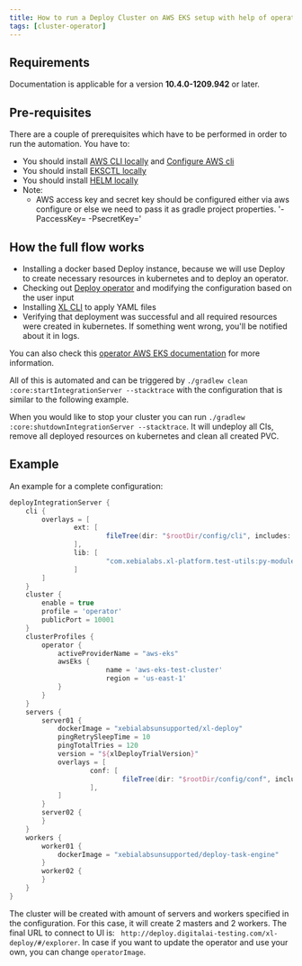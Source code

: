 ```yaml
---
title: How to run a Deploy Cluster on AWS EKS setup with help of operator 
tags: [cluster-operator]
---
```


## Requirements

Documentation is applicable for a version **10.4.0-1209.942** or later.

## Pre-requisites

There are a couple of prerequisites which have to be performed in order to run the automation.
You have to:
* You should install [AWS CLI locally](https://docs.aws.amazon.com/cli/latest/userguide/getting-started-install.html) and [Configure AWS cli](https://docs.aws.amazon.com/cli/latest/userguide/cli-configure-quickstart.html)
* You should install [EKSCTL locally](https://docs.aws.amazon.com/eks/latest/userguide/eksctl.html)
* You should install [HELM locally](https://helm.sh/docs/intro/install/)
* Note:  
  * AWS access key and secret key should be configured either via aws configure or else we need to pass it as gradle project properties.
  '-PaccessKey= -PsecretKey='  

## How the full flow works

* Installing a docker based Deploy instance, because we will use Deploy to create necessary resources in kubernetes and to deploy an operator.
* Checking out [Deploy operator](https://github.com/xebialabs/xl-deploy-kubernetes-operator) and modifying the configuration based on the user input
* Installing [XL CLI](https://docs.xebialabs.com/v.10.3/deploy/how-to/install-the-xl-cli/) to apply YAML files 
* Verifying that deployment was successful and all required resources were created in kubernetes. If something went wrong, you'll be notified about it in logs.

You can also check this [operator AWS EKS documentation](https://xebialabs.github.io/xl-deploy-kubernetes-operator/docs/manual/aws-eks) for 
more information.

All of this is automated and can be triggered by `./gradlew clean :core:startIntegrationServer --stacktrace` with the configuration that is similar
to the following example.

When you would like to stop your cluster you can run `./gradlew  :core:shutdownIntegrationServer --stacktrace`.
It will undeploy all CIs, remove all deployed resources on kubernetes and clean all created PVC.

## Example

An example for a complete configuration:

```groovy
deployIntegrationServer {
    cli {
        overlays = [
                ext: [
                        fileTree(dir: "$rootDir/config/cli", includes: ["**/*.py"])
                ],
                lib: [
                        "com.xebialabs.xl-platform.test-utils:py-modules:${testUtilsVersion}@jar"
                ]
        ]
    }
    cluster {
        enable = true
        profile = 'operator'
        publicPort = 10001
    }
    clusterProfiles {
        operator {
            activeProviderName = "aws-eks"            
            awsEks {
                        name = 'aws-eks-test-cluster'
                        region = 'us-east-1'
            }
        }
    }
    servers {
        server01 {
            dockerImage = "xebialabsunsupported/xl-deploy"
            pingRetrySleepTime = 10
            pingTotalTries = 120
            version = "${xlDeployTrialVersion}"
            overlays = [
                    conf: [
                            fileTree(dir: "$rootDir/config/conf", includes: ["*.*"])
                    ],
            ]
        }
        server02 {
        }
    }
    workers {
        worker01 {
            dockerImage = "xebialabsunsupported/deploy-task-engine"
        }
        worker02 {
        }
    }
}
```

The cluster will be created with amount of servers and workers specified in the configuration. For this case,
 it will create 2 masters and 2 workers. The final URL to connect to UI is: 
 ` http://deploy.digitalai-testing.com/xl-deploy/#/explorer`.
In case if you want to update the operator and use your own, you can change `operatorImage`.
